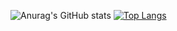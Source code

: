 ![Anurag's GitHub stats](https://github-readme-stats.vercel.app/api?username=mendako1015&show_icons=true&theme=radical)
[![Top Langs](https://github-readme-stats.vercel.app/api/top-langs/?username=mendako1015&layout=compact)](https://github.com/mendako1015/github-readme-stats)

